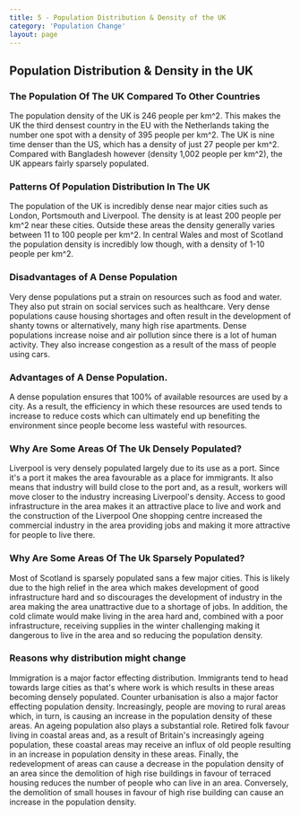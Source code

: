 ```yaml
---
title: 5 - Population Distribution & Density of the UK
category: 'Population Change'
layout: page
---
```


Population Distribution & Density in the UK
-------------------------------------------

### The Population Of The UK Compared To Other Countries

The population density of the UK is 246 people per km^2. This makes the UK the third densest country in the EU with the Netherlands taking the number one spot with a density of 395 people per km^2. The UK is nine time denser than the US, which has a density of just 27 people per km^2. Compared with Bangladesh however (density 1,002 people per km^2), the UK appears fairly sparsely populated.

### Patterns Of Population Distribution In The UK

The population of the UK is incredibly dense near major cities such as London, Portsmouth and Liverpool. The density is at least 200 people per km^2 near these cities. Outside these areas the density generally varies between 11 to 100 people per km^2. In central Wales and most of Scotland the population density is incredibly low though, with a density of 1-10 people per km^2. 

### Disadvantages of A Dense Population

Very dense populations put a strain on resources such as food and water. They also put strain on social services such as healthcare. Very dense populations cause housing shortages and often result in the development of shanty towns or alternatively, many high rise apartments. Dense populations increase noise and air pollution since there is a lot of human activity. They also increase congestion as a result of the mass of people using cars. 

### Advantages of A Dense Population.

A dense population ensures that 100% of available resources are used by a  city. As a result, the efficiency in which these resources are used tends to increase to reduce costs which can ultimately end up benefiting the environment since people become less wasteful with resources. 

### Why Are Some Areas Of The Uk Densely Populated?

Liverpool is very densely populated largely due to its use as a port. Since it's a port it makes the area favourable as a place for immigrants. It also means that industry will build close to the port and, as a result, workers will move closer to the industry increasing Liverpool's density. Access to good infrastructure in the area makes it an attractive place to live and work and the construction of the Liverpool One shopping centre increased the commercial industry in the area providing jobs and making it more attractive for people to live there.

### Why Are Some Areas Of The Uk Sparsely Populated?

Most of Scotland is sparsely populated sans a few major cities. This is likely due to the high relief in the area which makes development of good infrastructure hard and so discourages the development of industry in the area making the area unattractive due to a shortage of jobs. In addition, the cold climate would make living in the area hard and, combined with a poor infrastructure, receiving supplies in the winter challenging making it dangerous to live in the area and so reducing the population density.

### Reasons why distribution might change

Immigration is a major factor effecting distribution. Immigrants tend to head towards large cities as that's where work is which results in these areas becoming densely populated. Counter urbanisation is also a major factor effecting population density. Increasingly, people are moving to rural areas which, in turn, is causing an increase in the population density of these areas. An ageing population also plays a substantial role. Retired folk favour living in coastal areas and, as a result of Britain's increasingly ageing population, these coastal areas may receive an influx of old people resulting in an increase in population density in these areas. Finally, the redevelopment of areas can cause a decrease in the population density of an area since the demolition of high rise buildings in favour of terraced housing reduces the number of people who can live in an area. Conversely, the demolition of small houses in favour of high rise building can cause an increase in the population density. 